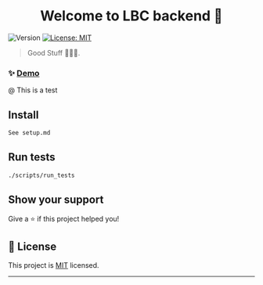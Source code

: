 <h1 align="center">Welcome to LBC backend 👋</h1>
<p>
  <img alt="Version" src="https://img.shields.io/badge/version-0.1-blue.svg?cacheSeconds=2592000" />
  <a href="https://opensource.org/licenses/MIT" target="_blank">
    <img alt="License: MIT" src="https://img.shields.io/badge/License-MIT-yellow.svg" />
  </a>
</p>


> Good Stuff 🤩🤩🤩.

### ✨ [Demo](maybe?)

@ This is a test

## Install

```sh
See setup.md
```

## Run tests

```sh
./scripts/run_tests
```

## Show your support

Give a ⭐️ if this project helped you!

## 📝 License

This project is [MIT](https://opensource.org/licenses/MIT) licensed.

***

